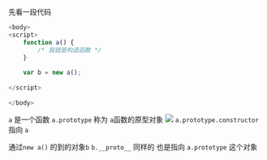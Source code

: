 先看一段代码

```js
<body>
<script>
    function a() {
        /* 我就是构造函数 */
    }
 
    var b = new a();
 
</script>
 
</body>
```

`a` 是一个函数
`a.prototype` 称为 `a`函数的原型对象
![](http://zpengg.oss-cn-shenzhen.aliyuncs.com/img/160628888131b464.png)
`a.prototype.constructor` 指向 `a`

通过`new a()` 的到的对象`b`
`b.__proto__` 同样的 也是指向 `a.prototype` 这个对象



